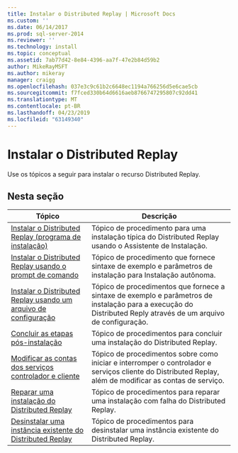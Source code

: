 ```yaml
---
title: Instalar o Distributed Replay | Microsoft Docs
ms.custom: ''
ms.date: 06/14/2017
ms.prod: sql-server-2014
ms.reviewer: ''
ms.technology: install
ms.topic: conceptual
ms.assetid: 7ab77d42-8e84-4396-aa7f-47e2b84d59b2
author: MikeRayMSFT
ms.author: mikeray
manager: craigg
ms.openlocfilehash: 037e3c9c61b2c6648ec1194a766256d5e6cae5cb
ms.sourcegitcommit: f7fced330b64d6616aeb8766747295807c92dd41
ms.translationtype: MT
ms.contentlocale: pt-BR
ms.lasthandoff: 04/23/2019
ms.locfileid: "63149340"
---
```

# <a name="install-distributed-replay"></a>Instalar o Distributed Replay
  Use os tópicos a seguir para instalar o recurso Distributed Replay.  
  
## <a name="in-this-section"></a>Nesta seção  
  
|Tópico|Descrição|  
|-----------|-----------------|  
|[Instalar o Distributed Replay &#40;programa de instalação&#41;](../../sql-server/install/install-distributed-replay-setup.md)|Tópico de procedimento para uma instalação típica do Distributed Replay usando o Assistente de Instalação.|  
|[Instalar o Distributed Replay usando o prompt de comando](install-distributed-replay-overview.md)|Tópico de procedimento que fornece sintaxe de exemplo e parâmetros de instalação para Instalação autônoma.|  
|[Instalar o Distributed Replay usando um arquivo de configuração](../../sql-server/install/install-distributed-replay-using-a-configuration-file.md)|Tópico de procedimentos que fornece a sintaxe de exemplo e parâmetros de instalação para a execução do Distributed Reply através de um arquivo de configuração.|  
|[Concluir as etapas pós-instalação](complete-the-post-installation-steps.md)|Tópico de procedimentos para concluir uma instalação do Distributed Replay.|  
|[Modificar as contas dos serviços controlador e cliente](modify-the-controller-and-client-services-accounts.md)|Tópico de procedimentos sobre como iniciar e interromper o controlador e serviços cliente do Distributed Replay, além de modificar as contas de serviço.|  
|[Reparar uma instalação do Distributed Replay](../../sql-server/install/repair-a-distributed-replay-installation.md)|Tópico de procedimentos para reparar uma instalação com falha do Distributed Replay.|  
|[Desinstalar uma instância existente do Distributed Replay](../../sql-server/install/uninstall-an-existing-instance-of-distributed-replay.md)|Tópico de procedimentos para desinstalar uma instância existente do Distributed Replay.|  
  
  
